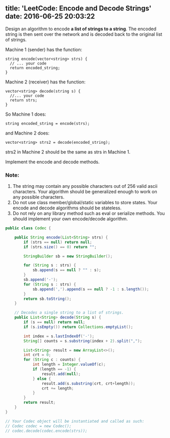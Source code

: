 title: 'LeetCode: Encode and Decode Strings'
date: 2016-06-25 20:03:22
---

Design an algorithm to encode **a list of strings to a string**. The encoded string is then sent over the network and is decoded back to the original list of strings.

Machine 1 (sender) has the function:
```
string encode(vector<string> strs) {
  // ... your code
  return encoded_string;
}
```
Machine 2 (receiver) has the function:
```
vector<string> decode(string s) {
  //... your code
  return strs;
}
```
So Machine 1 does:
```
string encoded_string = encode(strs);
```
and Machine 2 does:
```
vector<string> strs2 = decode(encoded_string);
```
strs2 in Machine 2 should be the same as strs in Machine 1.

Implement the encode and decode methods.

### Note:
1. The string may contain any possible characters out of 256 valid ascii characters. Your algorithm should be generalized enough to work on any possible characters.
2. Do not use class member/global/static variables to store states. Your encode and decode algorithms should be stateless.
3. Do not rely on any library method such as eval or serialize methods. You should implement your own encode/decode algorithm.

```java
public class Codec {

    public String encode(List<String> strs) {
        if (strs == null) return null;
        if (strs.size() == 0) return "";

        StringBuilder sb = new StringBuilder();

        for (String s : strs) {
            sb.append(s == null ? "" : s);
        }
        sb.append('-');
        for (String s : strs) {
            sb.append(',').append(s == null ? -1 : s.length());
        }
        return sb.toString();
    }

    // Decodes a single string to a list of strings.
    public List<String> decode(String s) {
        if (s == null) return null;
        if (s.isEmpty()) return Collections.emptyList();

        int index = s.lastIndexOf('-');
        String[] counts = s.substring(index + 2).split(",");

        List<String> result = new ArrayList<>();
        int crt = 0;
        for (String c : counts) {
            int length = Integer.valueOf(c);
            if (length == -1) {
                result.add(null);
            } else {
                result.add(s.substring(crt, crt+length));
                crt += length;
            }
        }
        return result;
    }
}

// Your Codec object will be instantiated and called as such:
// Codec codec = new Codec();
// codec.decode(codec.encode(strs));
```